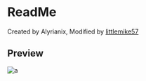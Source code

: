 # ReadMe
Created by Alyrianix, Modified by [littlemike57](https://v3rmillion.net/member.php?action=profile&uid=3099053)
## Preview
![a](https://external-content.duckduckgo.com/iu/?u=https%3A%2F%2Fi.imgur.com%2FCFTDLIq.png)
